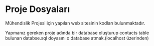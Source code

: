 # Proje Dosyaları
Mühendislik Projesi için yapılan web sitesinin kodları bulunmaktadır.

Yapmanız gereken proje adında bir database oluşturup contacts table bulunan databse.sql doyasını o database atmak.(localhost üzerinden)
